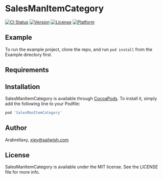 # SalesManItemCategory

[![CI Status](https://img.shields.io/travis/Arabrellaxy/SalesManItemCategory.svg?style=flat)](https://travis-ci.org/Arabrellaxy/SalesManItemCategory)
[![Version](https://img.shields.io/cocoapods/v/SalesManItemCategory.svg?style=flat)](https://cocoapods.org/pods/SalesManItemCategory)
[![License](https://img.shields.io/cocoapods/l/SalesManItemCategory.svg?style=flat)](https://cocoapods.org/pods/SalesManItemCategory)
[![Platform](https://img.shields.io/cocoapods/p/SalesManItemCategory.svg?style=flat)](https://cocoapods.org/pods/SalesManItemCategory)

## Example

To run the example project, clone the repo, and run `pod install` from the Example directory first.

## Requirements

## Installation

SalesManItemCategory is available through [CocoaPods](https://cocoapods.org). To install
it, simply add the following line to your Podfile:

```ruby
pod 'SalesManItemCategory'
```

## Author

Arabrellaxy, xiey@sailwish.com

## License

SalesManItemCategory is available under the MIT license. See the LICENSE file for more info.
